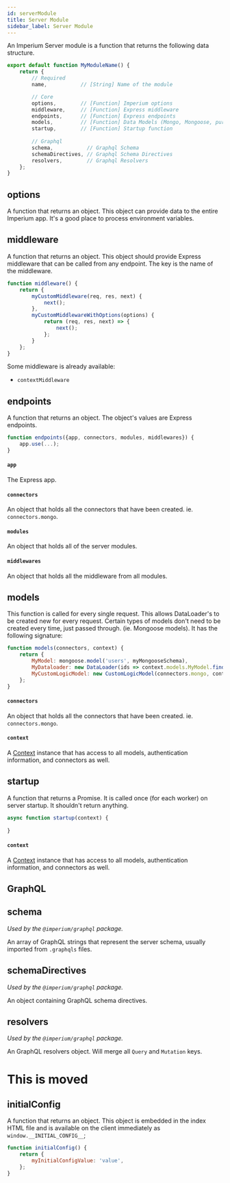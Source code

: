 ```yaml
---
id: serverModule
title: Server Module
sidebar_label: Server Module
---
```


An Imperium Server module is a function that returns the following data structure.

```javascript
export default function MyModuleName() {
	return {
		// Required
		name,           // [String] Name of the module

		// Core
		options,        // [Function] Imperium options
		middleware,     // [Function] Express middleware
		endpoints,      // [Function] Express endpoints
		models,         // [Function] Data Models (Mongo, Mongoose, pure logic, Dataloaders, etc)
		startup,        // [Function] Startup function		
		
		// Graphql
		schema,           // Graphql Schema
		schemaDirectives, // Graphql Schema Directives
		resolvers,        // Graphql Resolvers
	};
}
```

## options
A function that returns an object. This object can provide data to the entire Imperium app. It's a good place
to process environment variables.

## middleware
A function that returns an object. This object should provide Express middleware that can be
called from any endpoint. The key is the name of the middleware.

```javascript
function middleware() {
	return {
		myCustomMiddleware(req, res, next) {
			next();
		},
		myCustomMiddlewareWithOptions(options) {
			return (req, res, next) => {
				next();
			};
		}
	};
}
```

Some middleware is already available:
  * `contextMiddleware` 

## endpoints
A function that returns an object. The object's values are Express endpoints.

```javascript
function endpoints({app, connectors, modules, middlewares}) {
	app.use(...);
}
```

#### `app`
The Express app.

#### `connectors`
An object that holds all the connectors that have been created. ie. `connectors.mongo`.

#### `modules`
An object that holds all of the server modules.

#### `middlewares`
An object that holds all the middleware from all modules.

## models
This function is called for every single request. This allows DataLoader's to be created new for every request.
Certain types of models don't need to be created every time, just passed through. (ie. Mongoose models).
It has the following signature:

```javascript
function models(connectors, context) {
	return {
		MyModel: mongoose.model('users', myMongooseSchema),
		MyDataloader: new DataLoader(ids => context.models.MyModel.find({_id: {$in: ids}}).exec()),
		MyCustomLogicModel: new CustomLogicModel(connectors.mongo, context),
	};
}
```

#### `connectors`
An object that holds all the connectors that have been created. ie. `connectors.mongo`.

#### `context`
A [Context](Context.md) instance that has access to all models, authentication information, and connectors as well.

## startup
A function that returns a Promise. It is called once (for each worker) on server startup.
It shouldn't return anything.

```javascript
async function startup(context) {
	
}
```

#### `context`
A [Context](Context.md) instance that has access to all models, authentication information, and connectors as well.

## GraphQL

## schema
*Used by the `@imperium/graphql` package.*

An array of GraphQL strings that represent the server schema, usually imported from `.graphqls` files.

## schemaDirectives
*Used by the `@imperium/graphql` package.*

An object containing GraphQL schema directives.

## resolvers
*Used by the `@imperium/graphql` package.*

An GraphQL resolvers object. Will merge all `Query` and `Mutation` keys.



# This is moved

## initialConfig
A function that returns an object. This object is embedded in the index HTML file and is
available on the client immediately as `window.__INITIAL_CONFIG__`;

```javascript
function initialConfig() {
	return {
		myInitialConfigValue: 'value',
	};
}
```
